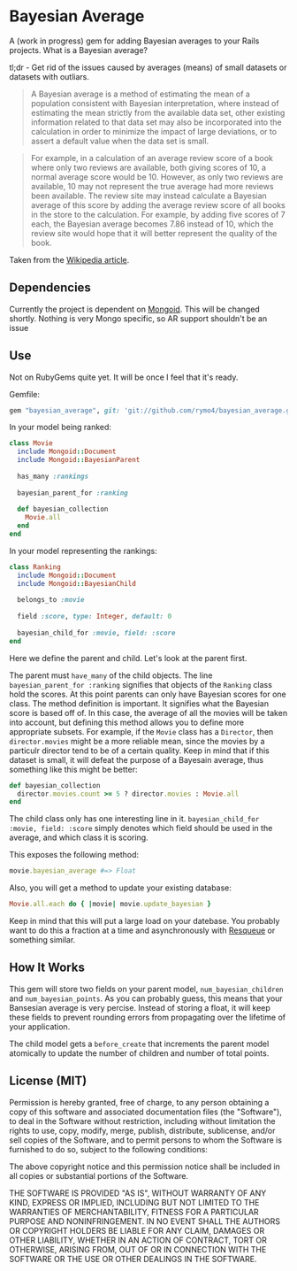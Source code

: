 # Bayesian Average

A (work in progress) gem for adding Bayesian averages to your Rails projects. What is a Bayesian average?

tl;dr - Get rid of the issues caused by averages (means) of small datasets or datasets with outliars. 

>A Bayesian average is a method of estimating the mean of a population consistent with Bayesian interpretation, 
>where instead of estimating the mean strictly from the available data set, other existing information related 
>to that data set may also be incorporated into the calculation in order to minimize the impact of large 
>deviations, or to assert a default value when the data set is small.

>For example, in a calculation of an average review score of a book where only two reviews are available, both 
>giving scores of 10, a normal average score would be 10. However, as only two reviews are available, 10 may not 
>represent the true average had more reviews been available. The review site may instead calculate a Bayesian 
>average of this score by adding the average review score of all books in the store to the calculation. For example, by adding five scores of 7 each, the Bayesian average becomes 7.86 instead of 10, which the review site would hope that it will better represent the quality of the book.

Taken from the [Wikipedia article](http://en.wikipedia.org/wiki/Bayesian_average).

## Dependencies

Currently the project is dependent on [Mongoid](https://github.com/mongoid/mongoid). This will be changed shortly. 
Nothing is very Mongo specific, so AR support shouldn't be an issue

## Use

Not on RubyGems quite yet. It will be once I feel that it's ready. 


Gemfile:

```ruby
gem "bayesian_average", git: 'git://github.com/rymo4/bayesian_average.git'
```

In your model being ranked:

```ruby
class Movie
  include Mongoid::Document
  include Mongoid::BayesianParent
  
  has_many :rankings
  
  bayesian_parent_for :ranking
  
  def bayesian_collection
    Movie.all
  end
end
```

In your model representing the rankings:
```ruby
class Ranking
  include Mongoid::Document
  include Mongoid::BayesianChild
  
  belongs_to :movie
  
  field :score, type: Integer, default: 0
  
  bayesian_child_for :movie, field: :score
end
```
  
Here we define the parent and child. Let's look at the parent first.

The parent must ```have_many``` of the child objects. The line ```bayesian_parent_for :ranking``` signifies that
objects of the ```Ranking``` class hold the scores. At this point parents can only have Bayesian scores for
one class. The method definition is important. It signifies what the Bayesian score is based off of. In this case,
the average of all the movies will be taken into account, but defining this method allows you to define more
appropriate subsets. For example, if the ```Movie``` class has a ```Director```, then ```director.movies``` 
might be a more reliable mean, since the movies by a particulr director tend to be of a certain quality. Keep in mind
that if this dataset is small, it will defeat the purpose of a Bayesain average, thus something like this might be
better:

```ruby
def bayesian_collection
  director.movies.count >= 5 ? director.movies : Movie.all
end
```

The child class only has one interesting line in it. ```bayesian_child_for :movie, field: :score``` simply denotes
which field should be used in the average, and which class it is scoring. 

This exposes the following method:

```ruby
movie.bayesian_average #=> Float
```

Also, you will get a method to update your existing database:

```ruby
Movie.all.each do { |movie| movie.update_bayesian }
```

Keep in mind that this will put a large load on your datebase. You probably want to do this a fraction at a time and 
asynchronously with [Resqueue](https://github.com/defunkt/resque) or something similar.

## How It Works

This gem will store two fields on your parent model, ```num_bayesian_children``` and ```num_bayesian_points```.
As you can probably guess, this means that your Bansesian average is very percise. Instead of storing a float,
it will keep these fields to prevent rounding errors from propagating over the lifetime of your application. 

The child model gets a ```before_create``` that increments the parent model atomically to update the number
of children and number of total points.

## License (MIT)

Permission is hereby granted, free of charge, to any person obtaining a copy of this software and associated documentation files (the "Software"), to deal in the Software without restriction, including without limitation the rights to use, copy, modify, merge, publish, distribute, sublicense, and/or sell copies of the Software, and to permit persons to whom the Software is furnished to do so, subject to the following conditions:

The above copyright notice and this permission notice shall be included in all copies or substantial portions of the Software.

THE SOFTWARE IS PROVIDED "AS IS", WITHOUT WARRANTY OF ANY KIND, EXPRESS OR IMPLIED, INCLUDING BUT NOT LIMITED TO THE WARRANTIES OF MERCHANTABILITY, FITNESS FOR A PARTICULAR PURPOSE AND NONINFRINGEMENT. IN NO EVENT SHALL THE AUTHORS OR COPYRIGHT HOLDERS BE LIABLE FOR ANY CLAIM, DAMAGES OR OTHER LIABILITY, WHETHER IN AN ACTION OF CONTRACT, TORT OR OTHERWISE, ARISING FROM, OUT OF OR IN CONNECTION WITH THE SOFTWARE OR THE USE OR OTHER DEALINGS IN THE SOFTWARE.

